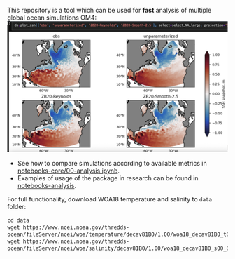 This repository is a tool which can be used for **fast** analysis of multiple global ocean simulations OM4:
![](https://github.com/m2lines/Analysis-of-global-ocean-simulations-OM4/blob/master/assets/Preview.png)

* See how to compare simulations according to available metrics in [notebooks-core/00-analysis.ipynb](https://github.com/m2lines/Analysis-of-global-ocean-simulations-OM4/blob/master/notebooks-core/00-analysis.ipynb).
* Examples of usage of the package in research can be found in [notebooks-analysis](https://github.com/m2lines/Analysis-of-global-ocean-simulations-OM4/tree/master/notebooks-analysis).

For full functionality, download WOA18 temperature and salinity to `data` folder:
```
cd data
wget https://www.ncei.noaa.gov/thredds-ocean/fileServer/ncei/woa/temperature/decav81B0/1.00/woa18_decav81B0_t00_01.nc
wget https://www.ncei.noaa.gov/thredds-ocean/fileServer/ncei/woa/salinity/decav81B0/1.00/woa18_decav81B0_s00_01.nc
```
